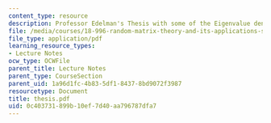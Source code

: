 ```yaml
---
content_type: resource
description: Professor Edelman's Thesis with some of the Eigenvalue density formulas.
file: /media/courses/18-996-random-matrix-theory-and-its-applications-spring-2004/0c403731899b10ef7d40aa796787dfa7_thesis.pdf
file_type: application/pdf
learning_resource_types:
- Lecture Notes
ocw_type: OCWFile
parent_title: Lecture Notes
parent_type: CourseSection
parent_uid: 1a96d1fc-4b83-5df1-8437-8bd9072f3987
resourcetype: Document
title: thesis.pdf
uid: 0c403731-899b-10ef-7d40-aa796787dfa7
---
```

